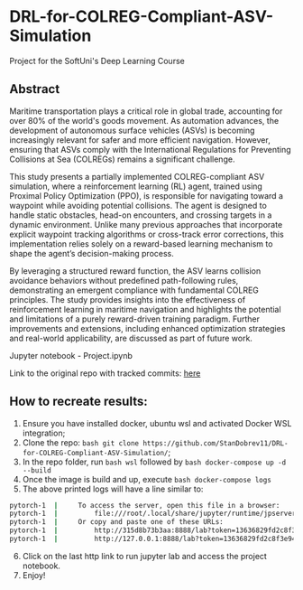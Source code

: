 # DRL-for-COLREG-Compliant-ASV-Simulation
Project for the SoftUni's Deep Learning Course

## Abstract

Maritime transportation plays a critical role in global trade, accounting for over 80% of the world's goods movement. As automation advances, the development of autonomous surface vehicles (ASVs) is becoming increasingly relevant for safer and more efficient navigation. However, ensuring that ASVs comply with the International Regulations for Preventing Collisions at Sea (COLREGs) remains a significant challenge.

This study presents a partially implemented COLREG-compliant ASV simulation, where a reinforcement learning (RL) agent, trained using Proximal Policy Optimization (PPO), is responsible for navigating toward a waypoint while avoiding potential collisions. The agent is designed to handle static obstacles, head-on encounters, and crossing targets in a dynamic environment. Unlike many previous approaches that incorporate explicit waypoint tracking algorithms or cross-track error corrections, this implementation relies solely on a reward-based learning mechanism to shape the agent’s decision-making process.

By leveraging a structured reward function, the ASV learns collision avoidance behaviors without predefined path-following rules, demonstrating an emergent compliance with fundamental COLREG principles. The study provides insights into the effectiveness of reinforcement learning in maritime navigation and highlights the potential and limitations of a purely reward-driven training paradigm. Further improvements and extensions, including enhanced optimization strategies and real-world applicability, are discussed as part of future work.

Jupyter notebook - Project.ipynb

Link to the original repo with tracked commits: [here](https://github.com/StanDobrev11/DeepLearning/blob/master/ProjectNew/)

## How to recreate results:

1. Ensure you have installed docker, ubuntu wsl and activated Docker WSL integration;
2. Clone the repo: ```bash git clone https://github.com/StanDobrev11/DRL-for-COLREG-Compliant-ASV-Simulation/```;
3. In the repo folder, run ```bash wsl``` followed by ```bash docker-compose up -d --build```
4. Once the image is build and up, execute ```bash docker-compose logs```
5. The above printed logs will have a line similar to:
```bash
pytorch-1  |     To access the server, open this file in a browser:
pytorch-1  |         file:///root/.local/share/jupyter/runtime/jpserver-7-open.html
pytorch-1  |     Or copy and paste one of these URLs:
pytorch-1  |         http://315d8b73b3aa:8888/lab?token=13636829fd2c8f3e948392078997844d1f7ef72628f3c8c2
pytorch-1  |         http://127.0.0.1:8888/lab?token=13636829fd2c8f3e948392078997844d1f7ef72628f3c8c2
```
6. Click on the last http link to run jupyter lab and access the project notebook.
7. Enjoy!
